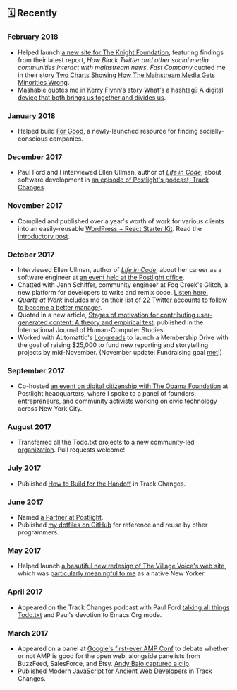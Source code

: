 ## 🗓 Recently

### February 2018

* Helped launch [a new site for The Knight Foundation](https://knightfoundation.org/features/twittermedia), featuring findings from their latest report, _How Black Twitter and other social media communities interact with mainstream news_. _Fast Company_ quoted me in their story [Two Charts Showing How The Mainstream Media Gets Minorities Wrong](https://www.fastcodesign.com/90161863/two-charts-showing-how-the-mainstream-media-gets-minorities-wrong).
* Mashable quotes me in Kerry Flynn's story [What's a hashtag? A digital device that both brings us together and divides us](https://mashable.com/2018/02/03/whats-in-a-hashtag-weapon-love-and-war/#6HG_ZWPz1uqI).

### January 2018

* Helped build [For Good](https://projectforgood.co), a newly-launched resource for finding socially-conscious companies.

### December 2017

* Paul Ford and I interviewed Ellen Ullman, author of [_Life in Code_](https://us.macmillan.com/books/9780374534516), about software development in [an episode of Postlight's podcast, Track Changes](https://trackchanges.postlight.com/life-in-code-3efda7b68c0c).

### November 2017

* Compiled and published over a year's worth of work for various clients into an easily-reusable [WordPress + React Starter Kit](https://github.com/postlight/headless-wp-starter). Read the [introductory post](https://trackchanges.postlight.com/introducing-postlights-wordpress-react-starter-kit-a61e2633c48c).

### October 2017

* Interviewed Ellen Ullman, author of [_Life in Code_](https://us.macmillan.com/books/9780374534516), about her career as a software engineer at [an event held at the Postlight office](https://www.meetup.com/Postlight/events/243689794/).
* Chatted with Jenn Schiffer, community engineer at Fog Creek's Glitch, a new platform for developers to write and remix code. [Listen here.](https://trackchanges.postlight.com/jenn-schiffer-relates-to-developers-5075c696d7e5)
* _Quartz at Work_ includes me on their list of [22 Twitter accounts to follow to become a better manager](https://work.qz.com/1067241/22-twitter-accounts-to-follow-to-become-a-better-manager/).
* Quoted in a new article, [Stages of motivation for contributing user-generated content: A theory and empirical test](http://www.sciencedirect.com/science/article/pii/S107158191730126X), published in the International Journal of Human-Computer Studies.
* Worked with Automattic's [Longreads](https://longreads.com/) to launch a Membership Drive with the goal of raising $25,000 to fund new reporting and storytelling projects by mid-November. (November update: Fundraising goal [met](https://account.longreads.com/membership/signup/)!)

### September 2017

* Co-hosted [an event on digital citizenship with The Obama Foundation](https://www.meetup.com/Postlight/events/243467738/) at Postlight headquarters, where I spoke to a panel of founders, entrepreneurs, and community activists working on civic technology across New York City.

### August 2017

* Transferred all the Todo.txt projects to a new community-led [organization](http://blog.todotxt.org/post/164525181522/community-and-the-future-of-todotxt). Pull requests welcome!

### July 2017

* Published [How to Build for the Handoff](https://trackchanges.postlight.com/how-to-build-for-the-handoff-a2af3421be11) in Track Changes.

### June 2017

* Named [a Partner at Postlight](https://trackchanges.postlight.com/gina-trapani-named-postlight-partner-96bcdbc88d36).
* Published [my dotfiles on GitHub](https://github.com/ginatrapani/dotfiles) for reference and reuse by other programmers.

### May 2017

* Helped launch [a beautiful new redesign of The Village Voice's web site](https://trackchanges.postlight.com/meet-the-all-new-villagevoice-com-ee5d4357fa2e), which was [particularly meaningful to me](https://twitter.com/ginatrapani/status/864828571839332354) as a native New Yorker.

### April 2017

* Appeared on the Track Changes podcast with Paul Ford [talking all things Todo.txt](https://trackchanges.postlight.com/gina-trapani-has-things-todo-txt-789a06af4df8) and Paul's devotion to Emacs Org mode.

### March 2017

* Appeared on a panel at [Google's first-ever AMP Conf](https://www.ampproject.org/amp-conf-2017/) to debate whether or not AMP is good for the open web, alongside panelists from BuzzFeed, SalesForce, and Etsy. [Andy Baio captured a clip](https://twitter.com/waxpancake/status/839195543771332608).
* Published [Modern JavaScript for Ancient Web Developers](https://trackchanges.postlight.com/modern-javascript-for-ancient-web-developers-58e7cae050f9) in Track Changes.

